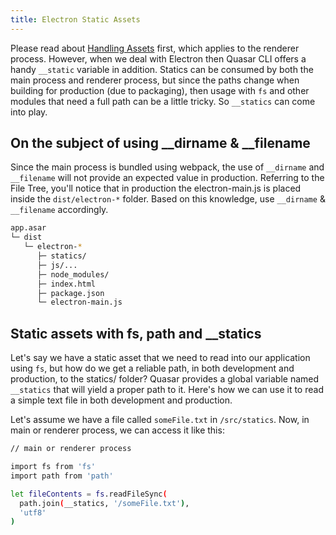 ```yaml
---
title: Electron Static Assets
---
```

Please read about [Handling Assets](/quasar-cli/cli-documentation/handling-assets) first, which applies to the renderer process. However, when we deal with Electron then Quasar CLI offers a handy `__static` variable in addition. Statics can be consumed by both the main process and renderer process, but since the paths change when building for production (due to packaging), then usage with `fs` and other modules that need a full path can be a little tricky. So `__statics` can come into play.

## On the subject of using __dirname & __filename
Since the main process is bundled using webpack, the use of `__dirname` and `__filename` will not provide an expected value in production. Referring to the File Tree, you'll notice that in production the electron-main.js is placed inside the `dist/electron-*` folder. Based on this knowledge, use `__dirname` & `__filename` accordingly.

```bash
app.asar
└─ dist
   └─ electron-*
      ├─ statics/
      ├─ js/...
      ├─ node_modules/
      ├─ index.html
      ├─ package.json
      └─ electron-main.js
```

## Static assets with fs, path and __statics
Let's say we have a static asset that we need to read into our application using `fs`, but how do we get a reliable path, in both development and production, to the statics/ folder? Quasar provides a global variable named `__statics` that will yield a proper path to it. Here's how we can use it to read a simple text file in both development and production.

Let's assume we have a file called `someFile.txt` in `/src/statics`. Now, in main or renderer process, we can access it like this:

```bash
// main or renderer process

import fs from 'fs'
import path from 'path'

let fileContents = fs.readFileSync(
  path.join(__statics, '/someFile.txt'),
  'utf8'
)
```
